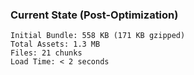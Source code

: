 ### Current State (Post-Optimization)

```
Initial Bundle: 558 KB (171 KB gzipped)
Total Assets: 1.3 MB
Files: 21 chunks
Load Time: < 2 seconds
```

